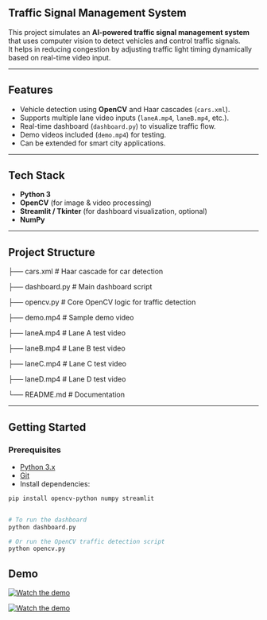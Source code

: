 ##  Traffic Signal Management System

This project simulates an **AI-powered traffic signal management system** that uses computer vision to detect vehicles and control traffic signals.  
It helps in reducing congestion by adjusting traffic light timing dynamically based on real-time video input.

---

##  Features
- Vehicle detection using **OpenCV** and Haar cascades (`cars.xml`).
- Supports multiple lane video inputs (`laneA.mp4`, `laneB.mp4`, etc.).
- Real-time dashboard (`dashboard.py`) to visualize traffic flow.
- Demo videos included (`demo.mp4`) for testing.
- Can be extended for smart city applications.

---

##  Tech Stack
- **Python 3**
- **OpenCV** (for image & video processing)
- **Streamlit / Tkinter** (for dashboard visualization, optional)
- **NumPy**

---

##  Project Structure
├── cars.xml # Haar cascade for car detection

├── dashboard.py # Main dashboard script

├── opencv.py # Core OpenCV logic for traffic detection

├── demo.mp4 # Sample demo video

├── laneA.mp4 # Lane A test video

├── laneB.mp4 # Lane B test video

├── laneC.mp4 # Lane C test video

├── laneD.mp4 # Lane D test video

└── README.md # Documentation


---

##  Getting Started

### Prerequisites
- [Python 3.x](https://www.python.org/downloads/)
- [Git](https://git-scm.com/)
- Install dependencies:
```bash
pip install opencv-python numpy streamlit


# To run the dashboard
python dashboard.py

# Or run the OpenCV traffic detection script
python opencv.py

```

##  Demo

[![Watch the demo](https://img.youtube.com/vi/sLbDi59argg/0.jpg)](https://youtu.be/sLbDi59argg)

[![Watch the demo](https://img.youtube.com/vi/sLbDi59argg/0.jpg)](https://youtu.be/sLbDi59argg)



